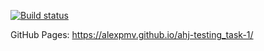 [![Build status](https://ci.appveyor.com/api/projects/status/4wnhpvobrps5cft2?svg=true)](https://ci.appveyor.com/project/AlexPmv/ahj-testing-task-1)

GitHub Pages: https://alexpmv.github.io/ahj-testing_task-1/
